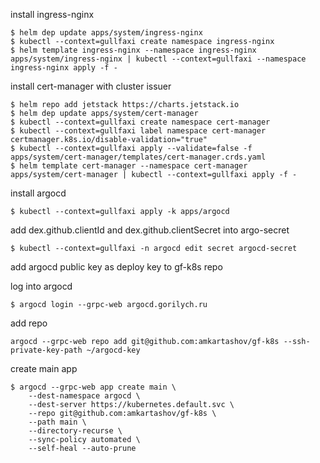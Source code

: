 install ingress-nginx

```
$ helm dep update apps/system/ingress-nginx
$ kubectl --context=gullfaxi create namespace ingress-nginx
$ helm template ingress-nginx --namespace ingress-nginx apps/system/ingress-nginx | kubectl --context=gullfaxi --namespace ingress-nginx apply -f -
```

install cert-manager with cluster issuer

```
$ helm repo add jetstack https://charts.jetstack.io
$ helm dep update apps/system/cert-manager
$ kubectl --context=gullfaxi create namespace cert-manager
$ kubectl --context=gullfaxi label namespace cert-manager certmanager.k8s.io/disable-validation="true"
$ kubectl --context=gullfaxi apply --validate=false -f apps/system/cert-manager/templates/cert-manager.crds.yaml
$ helm template cert-manager --namespace cert-manager apps/system/cert-manager | kubectl --context=gullfaxi apply -f -
```

install argocd

```
$ kubectl --context=gullfaxi apply -k apps/argocd
```

add dex.github.clientId and dex.github.clientSecret into argo-secret

```
$ kubectl --context=gullfaxi -n argocd edit secret argocd-secret
```

add argocd public key as deploy key to gf-k8s repo

log into argocd

```
$ argocd login --grpc-web argocd.gorilych.ru
```

add repo

```
argocd --grpc-web repo add git@github.com:amkartashov/gf-k8s --ssh-private-key-path ~/argocd-key
```

create main app

```
$ argocd --grpc-web app create main \
    --dest-namespace argocd \
    --dest-server https://kubernetes.default.svc \
    --repo git@github.com:amkartashov/gf-k8s \
    --path main \
    --directory-recurse \
    --sync-policy automated \
    --self-heal --auto-prune
```

